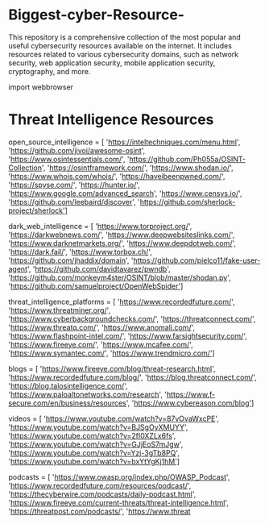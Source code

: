 # Biggest-cyber-Resource-
This repository is a comprehensive collection of the most popular and useful cybersecurity resources available on the internet. It includes resources related to various cybersecurity domains, such as network security, web application security, mobile application security, cryptography, and more.

import webbrowser

# Threat Intelligence Resources
open_source_intelligence = [
    'https://inteltechniques.com/menu.html',
    'https://github.com/jivoi/awesome-osint',
    'https://www.osintessentials.com/',
    'https://github.com/Ph055a/OSINT-Collection',
    'https://osintframework.com/',
    'https://www.shodan.io/',
    'https://www.whois.com/whois/',
    'https://haveibeenpwned.com/',
    'https://spyse.com/',
    'https://hunter.io/',
    'https://www.google.com/advanced_search',
    'https://www.censys.io/',
    'https://github.com/leebaird/discover',
    'https://github.com/sherlock-project/sherlock']

dark_web_intelligence = [
    'https://www.torproject.org/',
    'https://darkwebnews.com/',
    'https://www.deepwebsiteslinks.com/',
    'https://www.darknetmarkets.org/',
    'https://www.deepdotweb.com/',
    'https://dark.fail/',
    'https://www.torbox.ch/',
    'https://github.com/jhaddix/domain',
    'https://github.com/pielco11/fake-user-agent',
    'https://github.com/davidtavarez/pwndb',
    'https://github.com/monkeym4ster/OSINT/blob/master/shodan.py',
    'https://github.com/samuelproject/OpenWebSpider']

threat_intelligence_platforms = [
    'https://www.recordedfuture.com/',
    'https://www.threatminer.org/',
    'https://www.cyberbackgroundchecks.com/',
    'https://threatconnect.com/',
    'https://www.threatq.com/',
    'https://www.anomali.com/',
    'https://www.flashpoint-intel.com/',
    'https://www.farsightsecurity.com/',
    'https://www.fireeye.com/',
    'https://www.mcafee.com/',
    'https://www.symantec.com/',
    'https://www.trendmicro.com/']

blogs = [
    'https://www.fireeye.com/blog/threat-research.html',
    'https://www.recordedfuture.com/blog/',
    'https://blog.threatconnect.com/',
    'https://blog.talosintelligence.com/',
    'https://www.paloaltonetworks.com/research',
    'https://www.f-secure.com/en/business/resources',
    'https://www.cybereason.com/blog']

videos = [
    'https://www.youtube.com/watch?v=87vOvaWxcPE',
    'https://www.youtube.com/watch?v=BJSgOyXMUYY',
    'https://www.youtube.com/watch?v=2fI0XZLx6fs',
    'https://www.youtube.com/watch?v=GJjEoS7mJgw',
    'https://www.youtube.com/watch?v=Yzj-3gTb8PQ',
    'https://www.youtube.com/watch?v=bxYtYgKj1hM']

podcasts = [
    'https://www.owasp.org/index.php/OWASP_Podcast',
    'https://www.recordedfuture.com/resources/podcast/',
    'https://thecyberwire.com/podcasts/daily-podcast.html',
    'https://www.fireeye.com/current-threats/threat-intelligence.html',
    'https://threatpost.com/podcasts/',
    'https://www.threat

